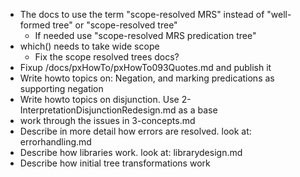 - The docs to use the term "scope-resolved MRS" instead of "well-formed tree" or "scope-resolved tree"
  - If needed use "scope-resolved MRS predication tree"
- which() needs to take wide scope
    - Fix the scope resolved trees docs?
- Fixup /docs/pxHowTo/pxHowTo093Quotes.md and publish it
- Write howto topics on: Negation, and marking predications as supporting negation
- Write howto topics on disjunction.  Use 2-InterpretationDisjunctionRedesign.md as a base
- work through the issues in 3-concepts.md
- Describe in more detail how errors are resolved.  look at: errorhandling.md
- Describe how libraries work.  look at: librarydesign.md
- Describe how initial tree transformations work